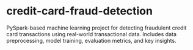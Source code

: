 # credit-card-fraud-detection
PySpark-based machine learning project for detecting fraudulent credit card transactions using real-world transactional data. Includes data preprocessing, model training, evaluation metrics, and key insights.
